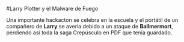 #Larry Plotter y el Malware de Fuego

Una importante hackacton se celebra en la escuela y el portátil de un compañero de **Larry** 
se avería debido a un ataque de **Ballmermort**, perdiendo así toda la saga Crepúsculo
en PDF que tenía guardado.